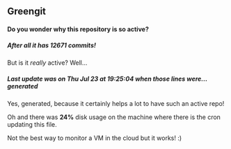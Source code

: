 ## Greengit

#### Do you wonder why this repository is so active?

##### After all it has 12671 commits!

But is it *really* active? Well...

##### Last update was on Thu Jul 23 at 19:25:04 when those lines were... generated

Yes, generated, because it certainly helps a lot to have such an active repo!

Oh and there was **24%** disk usage on the machine
where there is the cron updating this file.

Not the best way to monitor a VM in the cloud but it works! :)
